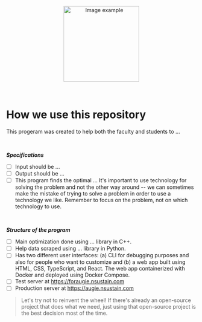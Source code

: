 <!-- TODO: Replace this image with final product gif -->
<p align="center">
  <img alt="Image example" src="https://twemoji.maxcdn.com/v/latest/svg/1fae0.svg" width="200px">
</p>

<br>

# How we use this repository
This progeram was created to help both the faculty and students to ...

<br>

***Specifications***<br>
- [ ] Input should be ...
- [ ] Output should be ...
- [ ] This program finds the optimal ...
It's important to use technology for solving the problem and not the other way around -- we can sometimes make the mistake of trying to solve a problem in order to use a technology we like. Remember to focus on the problem, not on which technology to use.

<br>

***Structure of the program***<br>
- [ ] Main optimization done using ... library in C++.
- [ ] Help data scraped using ... library in Python.
- [ ] Has two different user interfaces: (a) CLI for debugging purposes and also for people who want to customize and (b) a web app built using HTML, CSS, TypeScript, and React. The web app containerized with Docker and deployed using Docker Compose.
- [ ] Test server at https://foraugie.nsustain.com
- [ ] Production server at https://augie.nsustain.com

> Let's try not to reinvent the wheel! If there's already an open-source project that does what we need, just using that open-source project is the best decision most of the time.

<br>
<br>
<br>

<!--

Co-authored-by: Deepak <77573925+deepakkrish212@users.noreply.github.com>
Co-authored-by: Marcus <79320268+0nab@users.noreply.github.com>


-->
